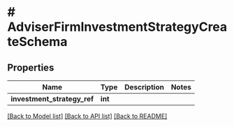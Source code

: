 # # AdviserFirmInvestmentStrategyCreateSchema

## Properties

Name | Type | Description | Notes
------------ | ------------- | ------------- | -------------
**investment_strategy_ref** | **int** |  |

[[Back to Model list]](../../README.md#models) [[Back to API list]](../../README.md#endpoints) [[Back to README]](../../README.md)
